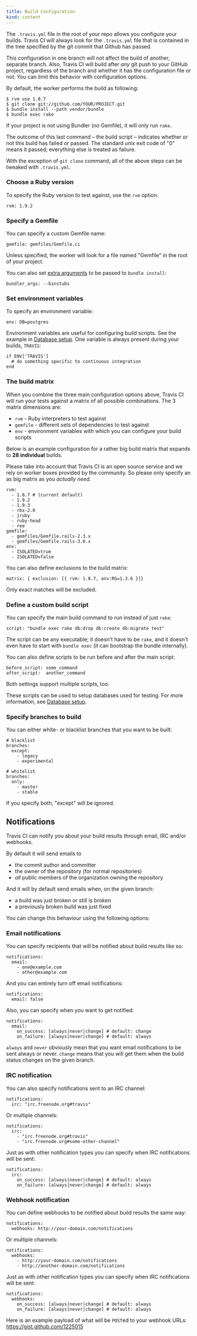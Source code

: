 ```yaml
---
title: Build Configuration
kind: content
---
```


The `.travis.yml` file in the root of your repo allows you configure your builds. Travis CI will always look for the `.travis.yml` file that is contained in the tree specified by the git commit that Github has passed.

This configuration in one branch will not affect the build of another, separate branch. Also, Travis CI will build after <em>any</em> git push to your GitHub project, regardless of the branch and whether it has the configuration file or not. You can limit this behavior with configuration options.

By default, the worker performs the build as following:

    $ rvm use 1.8.7
    $ git clone git://github.com/YOUR/PROJECT.git
    $ bundle install --path vendor/bundle
    $ bundle exec rake

If your project is not using Bundler (no Gemfile), it will only run `rake`.

The outcome of this last command – the build script – indicates whether or not this build has failed or passed. The standard unix exit code of "0" means it passed; everything else is treated as failure.

With the exception of `git clone` command, all of the above steps can be tweaked with `.travis.yml`.

<h3>Choose a Ruby version</h3>

To specify the Ruby version to test against, use the `rvm` option:

    rvm: 1.9.2

<h3>Specify a Gemfile</h3>

You can specify a custom Gemfile name:

    gemfile: gemfiles/Gemfile.ci

Unless specified, the worker will look for a file named "Gemfile" in the root of your project.

You can also set <a href="http://gembundler.com/man/bundle-install.1.html">extra arguments</a> to be passed to `bundle install`:

    bundler_args: --binstubs

<h3>Set environment variables</h3>

To specify an environment variable:

    env: DB=postgres

Environment variables are useful for configuring build scripts. See the example in <a href="/docs/user/database-setup/#multiple-database-systems">Database setup</a>. One variable is always present during your builds, `TRAVIS`:

    if ENV['TRAVIS']
      # do something specific to continuous integration
    end

<h3>The build matrix</h3>

When you combine the three main configuration options above, Travis CI will run your tests against a matrix of all possible combinations. The 3 matrix dimensions are:

* `rvm` - Ruby interpreters to test against
* `gemfile` - different sets of dependencies to test against
* `env` - environment variables with which you can configure your build scripts

Below is an example configuration for a rather big build matrix that expands to <strong>28&nbsp;individual</strong> builds.

Please take into account that Travis CI is an open source service and we rely on worker boxes provided by the community. So please only specify an as big matrix as you <em>actually need</em>.

    rvm:
      - 1.8.7 # (current default)
      - 1.9.2
      - 1.9.3
      - rbx-2.0
      - jruby
      - ruby-head
      - ree
    gemfile:
      - gemfiles/Gemfile.rails-2.3.x
      - gemfiles/Gemfile.rails-3.0.x
    env:
      - ISOLATED=true
      - ISOLATED=false

You can also define exclusions to the build matrix:

    matrix: { exclusion: [{ rvm: 1.8.7, env:RG=1.3.6 }]}

Only exact matches will be excluded.

<h3>Define a custom build script</h3>

You can specify the main build command to run instead of just `rake`:

    script: "bundle exec rake db:drop db:create db:migrate test"

The script can be any executable; it doesn't have to be `rake`, and it doesn't even have to start with `bundle exec` (it can bootstrap the bundle internally).

You can also define scripts to be run before and after the main script:

    before_script: some_command
    after_script:  another_command

Both settings support multiple scripts, too.

These scripts can be used to setup databases used for testing. For more information, see <a href="/docs/user/database-setup/">Database setup</a>.

<h3>Specify branches to build</h3>

You can either white- or blacklist branches that you want to be built:

    # blacklist
    branches:
      except:
        - legacy
        - experimental

    # whitelist
    branches:
      only:
        - master
        - stable

If you specify both, "except" will be ignored.


<h2>Notifications</h2>

Travis CI can notify you about your build results through email, IRC and/or webhooks.

By default it will send emails to

* the commit author and committer
* the owner of the repository (for normal repositories)
* <em>all</em> public members of the organization owning the repository

And it will by default send emails when, on the given branch:

* a build was just broken or still is broken
* a previously broken build was just fixed

You can change this behaviour using the following options:


<h3>Email notifications</h3>

You can specify recipients that will be notified about build results like so:

    notifications:
      email:
        - one@example.com
        - other@example.com

And you can entirely turn off email notifications:

    notifications:
      email: false

Also, you can specify when you want to get notified:

    notifications:
      email:
        on_success: [always|never|change] # default: change
        on_failure: [always|never|change] # default: always

`always` and `never` obviously mean that you want email notifications to be sent always or never. `change` means that you will get them when the build status changes on the given branch.


<h3>IRC notification</h3>

You can also specify notifications sent to an IRC channel:

    notifications:
      irc: "irc.freenode.org#travis"

Or multiple channels:

    notifications:
      irc:
        - "irc.freenode.org#travis"
        - "irc.freenode.org#some-other-channel"

Just as with other notification types you can specify when IRC notifications will be sent:

    notifications:
      irc:
        on_success: [always|never|change] # default: always
        on_failure: [always|never|change] # default: always


<h3>Webhook notification</h3>

You can define webhooks to be notified about build results the same way:

    notifications:
      webhooks: http://your-domain.com/notifications

Or multiple channels:

    notifications:
      webhooks:
        - http://your-domain.com/notifications
        - http://another-domain.com/notifications

Just as with other notification types you can specify when IRC notifications will be sent:

    notifications:
      webhooks:
        on_success: [always|never|change] # default: always
        on_failure: [always|never|change] # default: always

Here is an example payload of what will be `POST`ed to your webhook URLs: https://gist.github.com/1225015

